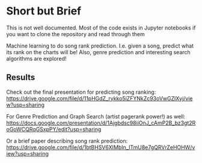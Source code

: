 # Short but Brief

This is not well documented. Most of the code exists in Jupyter notebooks if you want to clone the repository and read through them

Machine learning to do song rank prediction. I.e. given a song, predict what its rank on the charts will be! Also, genre prediction and interesting search algorithms are explored!

## Results

Check out the final presentation for predicting song ranking: 
https://drive.google.com/file/d/11pHGdZ_rykko5iZFYNkZc93oVwGZlXyj/view?usp=sharing

For Genre Prediction and Graph Search (artist pagerank power!) as well:
https://docs.google.com/presentation/d/1Ajgbdsc98iiOnJ_cAmP2B_bz3gt2RoGoWCQRqGSxpPY/edit?usp=sharing

Or a brief paper describing song rank prediction:
https://drive.google.com/file/d/1btBHSV6XIMbIn_ITmU8e7gQRVrZeHOHW/view?usp=sharing


